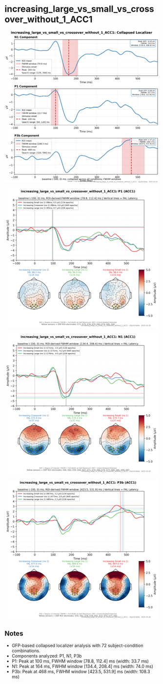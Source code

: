 # increasing_large_vs_small_vs_crossover_without_1_ACC1

![figure](docs/assets/plots/increasing_large_vs_small_vs_crossover_without_1_ACC1/increasing_large_vs_small_vs_crossover_without_1_ACC1-collapsed_localizer.png)

![figure](docs/assets/plots/increasing_large_vs_small_vs_crossover_without_1_ACC1/increasing_large_vs_small_vs_crossover_without_1_ACC1-P1.png)

![figure](docs/assets/plots/increasing_large_vs_small_vs_crossover_without_1_ACC1/increasing_large_vs_small_vs_crossover_without_1_ACC1-N1.png)

![figure](docs/assets/plots/increasing_large_vs_small_vs_crossover_without_1_ACC1/increasing_large_vs_small_vs_crossover_without_1_ACC1-P3b.png)


## Notes

- GFP-based collapsed localizer analysis with 72 subject-condition combinations.
- Components analyzed: P1, N1, P3b
- P1: Peak at 100 ms, FWHM window [78.8, 112.4] ms (width: 33.7 ms)
- N1: Peak at 164 ms, FWHM window [134.4, 208.4] ms (width: 74.0 ms)
- P3b: Peak at 468 ms, FWHM window [423.5, 531.9] ms (width: 108.3 ms)
